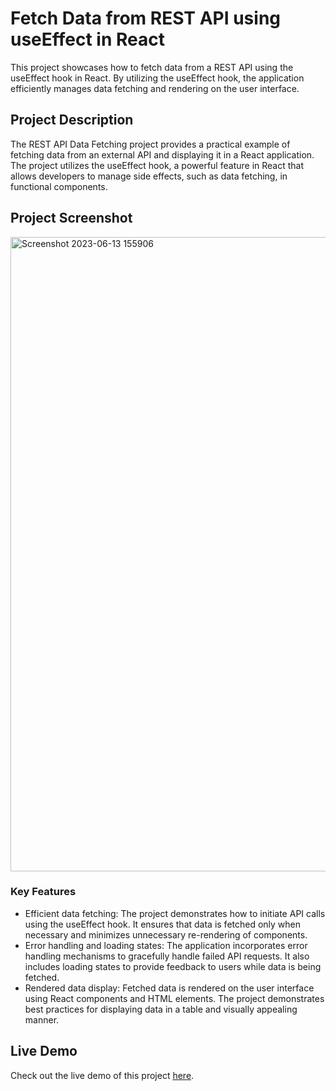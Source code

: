# Fetch Data from REST API using useEffect in React

This project showcases how to fetch data from a REST API using the useEffect hook in React. By utilizing the useEffect hook, the application efficiently manages data fetching and rendering on the user interface.

## Project Description

The REST API Data Fetching project provides a practical example of fetching data from an external API and displaying it in a React application. The project utilizes the useEffect hook, a powerful feature in React that allows developers to manage side effects, such as data fetching, in functional components.

## Project Screenshot

<img width="1015" alt="Screenshot 2023-06-13 155906" src="https://github.com/KiranThilak/REST-API-data-fetching/assets/91961344/256f6089-3977-4d8e-9a39-3770b133f47c">

### Key Features

- Efficient data fetching: The project demonstrates how to initiate API calls using the useEffect hook. It ensures that data is fetched only when necessary and minimizes unnecessary re-rendering of components.
- Error handling and loading states: The application incorporates error handling mechanisms to gracefully handle failed API requests. It also includes loading states to provide feedback to users while data is being fetched.
- Rendered data display: Fetched data is rendered on the user interface using React components and HTML elements. The project demonstrates best practices for displaying data in a table and visually appealing manner.

## Live Demo

Check out the live demo of this project [here](https://rest-api-data-fetching.pages.dev/).





